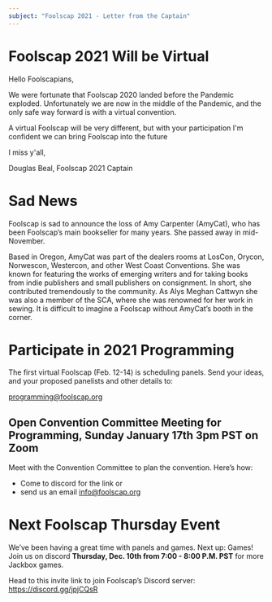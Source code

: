 ```yaml
---
subject: "Foolscap 2021 - Letter from the Captain"
---
```


# Foolscap 2021 Will be Virtual
Hello Foolscapians,

We were fortunate that Foolscap 2020 landed before the Pandemic exploded. Unfortunately we are now in the middle of the Pandemic, and the only safe way forward is with a virtual convention.

A virtual Foolscap will be very different, but with your participation I'm confident we can bring Foolscap into the future

I miss y'all,

Douglas Beal, Foolscap 2021 Captain


# Sad News 
Foolscap is sad to announce the loss of Amy Carpenter (AmyCat), who has been Foolscap’s main bookseller for many years. She passed away in mid-November.

Based in Oregon, AmyCat was part of the dealers rooms at LosCon, Orycon, Norwescon, Westercon, and other West Coast Conventions. She was known for featuring the works of emerging writers and for taking books from indie publishers and small publishers on consignment. In short, she contributed tremendously to the community. As Alys Meghan Cattwyn she was also a member of the SCA, where she was renowned for her work in sewing. It is difficult to imagine a Foolscap without AmyCat’s booth in the corner.

# Participate in 2021 Programming
The first virtual Foolscap (Feb. 12-14) is scheduling panels. Send your ideas, and your proposed panelists and other details to:

[programming@foolscap.org](mailto:programming@foolscap.org)

## Open Convention Committee Meeting for Programming, Sunday January 17th 3pm PST on Zoom
Meet with the Convention Committee to plan the convention. Here’s how:

- Come to discord for the link or 
- send us an email [info@foolscap.org](mailto:info@foolscap.org?subject=Request%20to%20Join%20Open%20ConCom%20Meeting) 


# Next Foolscap Thursday Event
We’ve been having a great time with panels and games. Next up: Games! Join us on discord **Thursday, Dec. 10th from 7:00 - 8:00 P.M. PST** for more Jackbox games.

Head to this invite link to join Foolscap’s Discord server:
<https://discord.gg/jpjCQsR>



